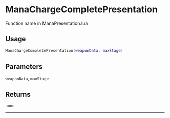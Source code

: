 # ManaChargeCompletePresentation
Function name in ManaPresentation.lua
## Usage
```lua
ManaChargeCompletePresentation(weaponData, maxStage)
```
## Parameters
`weaponData`, `maxStage`
## Returns
`none`

---
